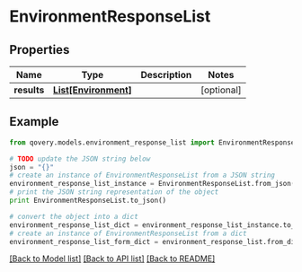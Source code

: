 # EnvironmentResponseList


## Properties

Name | Type | Description | Notes
------------ | ------------- | ------------- | -------------
**results** | [**List[Environment]**](Environment.md) |  | [optional] 

## Example

```python
from qovery.models.environment_response_list import EnvironmentResponseList

# TODO update the JSON string below
json = "{}"
# create an instance of EnvironmentResponseList from a JSON string
environment_response_list_instance = EnvironmentResponseList.from_json(json)
# print the JSON string representation of the object
print EnvironmentResponseList.to_json()

# convert the object into a dict
environment_response_list_dict = environment_response_list_instance.to_dict()
# create an instance of EnvironmentResponseList from a dict
environment_response_list_form_dict = environment_response_list.from_dict(environment_response_list_dict)
```
[[Back to Model list]](../README.md#documentation-for-models) [[Back to API list]](../README.md#documentation-for-api-endpoints) [[Back to README]](../README.md)


